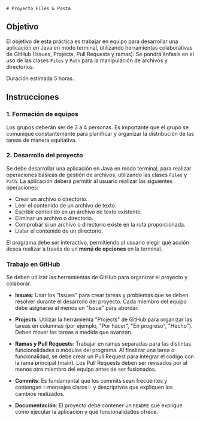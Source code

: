 
    # Proyecto Files & Pasta

## Objetivo
El objetivo de esta práctica es trabajar en equipo para desarrollar una aplicación en Java en modo terminal, utilizando herramientas colaborativas de GitHub (Issues, Projects, Pull Requests y ramas). Se pondrá énfasis en el uso de las clases `Files` y `Path` para la manipulación de archivos y directorios.

Duración estimada
5 horas.

## Instrucciones

### 1. Formación de equipos

Los grupos deberán ser de 3 a 4 personas. Es importante que el grupo se comunique constantemente para planificar y organizar la distribución de las tareas de manera equitativa.

### 2. Desarrollo del proyecto

Se debe desarrollar una aplicación en Java en modo terminal, para realizar operaciones básicas de gestión de archivos, utilizando las clases `Files` y `Path`. La aplicación deberá permitir al usuario realizar las siguientes operaciones:
* Crear un archivo o directorio.
* Leer el contenido de un archivo de texto.
* Escribir contenido en un archivo de texto existente.
* Eliminar un archivo o directorio.
* Comprobar si un archivo o directorio existe en la ruta proporcionada.
* Listar el contenido de un directorio.

El programa debe ser interactivo, permitiendo al usuario elegir qué acción desea realizar a través de un **menú de opciones** en la terminal.

### Trabajo en GitHub

Se deben utilizar las herramientas de GitHub para organizar el proyecto y colaborar.

* **Issues**: Usar los "Issues" para crear tareas y problemas que se deben resolver durante el desarrollo del proyecto. Cada miembro del equipo debe asignarse al menos un "Issue" para abordar.

* **Projects**: Utilizar la herramienta "Projects" de GitHub para organizar las tareas en columnas (por ejemplo, "Por hacer", "En progreso", "Hecho"). Deben mover las tareas a medida que avanzan.

* **Ramas y Pull Requests**: Trabajar en ramas separadas para las distintas funcionalidades o módulos del programa. Al finalizar una tarea o funcionalidad, se debe crear un Pull Request para integrar el código con la rama principal (main). Los Pull Requests deben ser revisados por al menos otro miembro del equipo antes de ser fusionados.

* **Commits**: Es fundamental que los commits sean frecuentes y contengan ✨mensajes claros✨ y descriptivos que expliquen los cambios realizados.

* **Documentación**: El proyecto debe contener un `README` que explique cómo ejecutar la aplicación y qué funcionalidades ofrece.